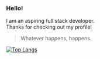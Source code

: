 ### Hello!

I am an aspiring full stack developer.  
Thanks for checking out my profile!

> Whatever happens, happens.

[![Top Langs](https://github-readme-stats.vercel.app/api/top-langs/?username=mausn1&theme=shades-of-purple&layout=compact)](https://github.com/mausn1/github-readme-stats)
